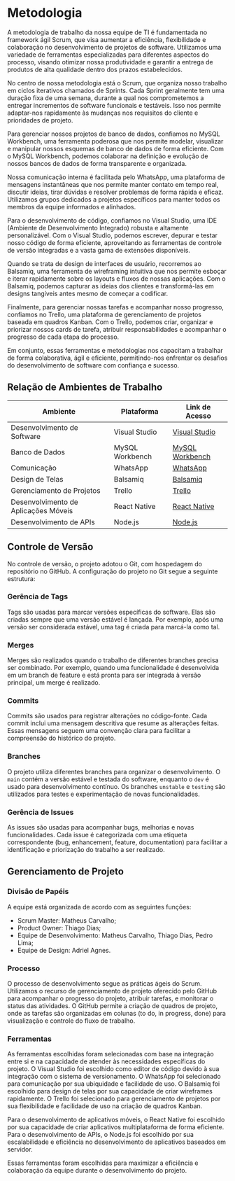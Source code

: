 
# Metodologia

A metodologia de trabalho da nossa equipe de TI é fundamentada no framework ágil Scrum, que visa aumentar a eficiência, flexibilidade e colaboração no desenvolvimento de projetos de software. Utilizamos uma variedade de ferramentas especializadas para diferentes aspectos do processo, visando otimizar nossa produtividade e garantir a entrega de produtos de alta qualidade dentro dos prazos estabelecidos.

No centro de nossa metodologia está o Scrum, que organiza nosso trabalho em ciclos iterativos chamados de Sprints. Cada Sprint geralmente tem uma duração fixa de uma semana, durante a qual nos comprometemos a entregar incrementos de software funcionais e testáveis. Isso nos permite adaptar-nos rapidamente às mudanças nos requisitos do cliente e prioridades de projeto.

Para gerenciar nossos projetos de banco de dados, confiamos no MySQL Workbench, uma ferramenta poderosa que nos permite modelar, visualizar e manipular nossos esquemas de banco de dados de forma eficiente. Com o MySQL Workbench, podemos colaborar na definição e evolução de nossos bancos de dados de forma transparente e organizada.

Nossa comunicação interna é facilitada pelo WhatsApp, uma plataforma de mensagens instantâneas que nos permite manter contato em tempo real, discutir ideias, tirar dúvidas e resolver problemas de forma rápida e eficaz. Utilizamos grupos dedicados a projetos específicos para manter todos os membros da equipe informados e alinhados.

Para o desenvolvimento de código, confiamos no Visual Studio, uma IDE (Ambiente de Desenvolvimento Integrado) robusta e altamente personalizável. Com o Visual Studio, podemos escrever, depurar e testar nosso código de forma eficiente, aproveitando as ferramentas de controle de versão integradas e a vasta gama de extensões disponíveis.

Quando se trata de design de interfaces de usuário, recorremos ao Balsamiq, uma ferramenta de wireframing intuitiva que nos permite esboçar e iterar rapidamente sobre os layouts e fluxos de nossas aplicações. Com o Balsamiq, podemos capturar as ideias dos clientes e transformá-las em designs tangíveis antes mesmo de começar a codificar.

Finalmente, para gerenciar nossas tarefas e acompanhar nosso progresso, confiamos no Trello, uma plataforma de gerenciamento de projetos baseada em quadros Kanban. Com o Trello, podemos criar, organizar e priorizar nossos cards de tarefa, atribuir responsabilidades e acompanhar o progresso de cada etapa do processo.

Em conjunto, essas ferramentas e metodologias nos capacitam a trabalhar de forma colaborativa, ágil e eficiente, permitindo-nos enfrentar os desafios do desenvolvimento de software com confiança e sucesso.

## Relação de Ambientes de Trabalho

| Ambiente                | Plataforma       | Link de Acesso                            |
|-------------------------|------------------|-------------------------------------------|
| Desenvolvimento de Software | Visual Studio    | [Visual Studio](https://visualstudio.microsoft.com/) |
| Banco de Dados          | MySQL Workbench  | [MySQL Workbench](https://www.mysql.com/products/workbench/) |
| Comunicação             | WhatsApp         | [WhatsApp](https://www.whatsapp.com/)   |
| Design de Telas         | Balsamiq         | [Balsamiq](https://balsamiq.com/)       |
| Gerenciamento de Projetos | Trello          | [Trello](https://trello.com/)           |
| Desenvolvimento de Aplicações Móveis | React Native | [React Native](https://reactnative.dev/) |
| Desenvolvimento de APIs | Node.js | [Node.js](https://nodejs.org/) |

## Controle de Versão

No controle de versão, o projeto adotou o Git, com hospedagem do repositório no GitHub. A configuração do projeto no Git segue a seguinte estrutura:

### Gerência de Tags
Tags são usadas para marcar versões específicas do software. Elas são criadas sempre que uma versão estável é lançada. Por exemplo, após uma versão ser considerada estável, uma tag é criada para marcá-la como tal.

### Merges
Merges são realizados quando o trabalho de diferentes branches precisa ser combinado. Por exemplo, quando uma funcionalidade é desenvolvida em um branch de feature e está pronta para ser integrada à versão principal, um merge é realizado.

### Commits
Commits são usados para registrar alterações no código-fonte. Cada commit inclui uma mensagem descritiva que resume as alterações feitas. Essas mensagens seguem uma convenção clara para facilitar a compreensão do histórico do projeto.

### Branches
O projeto utiliza diferentes branches para organizar o desenvolvimento. O `main` contém a versão estável e testada do software, enquanto o `dev` é usado para desenvolvimento contínuo. Os branches `unstable` e `testing` são utilizados para testes e experimentação de novas funcionalidades.

### Gerência de Issues
As issues são usadas para acompanhar bugs, melhorias e novas funcionalidades. Cada issue é categorizada com uma etiqueta correspondente (bug, enhancement, feature, documentation) para facilitar a identificação e priorização do trabalho a ser realizado.

## Gerenciamento de Projeto

### Divisão de Papéis

A equipe está organizada de acordo com as seguintes funções:

- Scrum Master: Matheus Carvalho;
- Product Owner: Thiago Dias;
- Equipe de Desenvolvimento: Matheus Carvalho, Thiago Dias, Pedro Lima;
- Equipe de Design: Adriel Agnes.

### Processo

O processo de desenvolvimento segue as práticas ágeis do Scrum. Utilizamos o recurso de gerenciamento de projeto oferecido pelo GitHub para acompanhar o progresso do projeto, atribuir tarefas, e monitorar o status das atividades. O GitHub permite a criação de quadros de projeto, onde as tarefas são organizadas em colunas (to do, in progress, done) para visualização e controle do fluxo de trabalho.

### Ferramentas

As ferramentas escolhidas foram selecionadas com base na integração entre si e na capacidade de atender às necessidades específicas do projeto. O Visual Studio foi escolhido como editor de código devido à sua integração com o sistema de versionamento. O WhatsApp foi selecionado para comunicação por sua ubiquidade e facilidade de uso. O Balsamiq foi escolhido para design de telas por sua capacidade de criar wireframes rapidamente. O Trello foi selecionado para gerenciamento de projetos por sua flexibilidade e facilidade de uso na criação de quadros Kanban.

Para o desenvolvimento de aplicativos móveis, o React Native foi escolhido por sua capacidade de criar aplicativos multiplataforma de forma eficiente. Para o desenvolvimento de APIs, o Node.js foi escolhido por sua escalabilidade e eficiência no desenvolvimento de aplicativos baseados em servidor.

Essas ferramentas foram escolhidas para maximizar a eficiência e colaboração da equipe durante o desenvolvimento do projeto.

